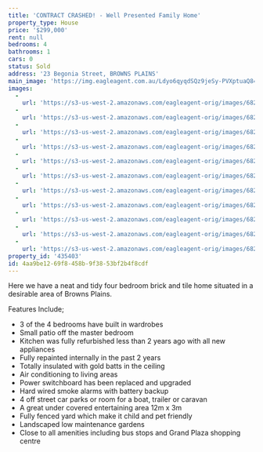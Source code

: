 ```yaml
---
title: 'CONTRACT CRASHED! - Well Presented Family Home'
property_type: House
price: '$299,000'
rent: null
bedrooms: 4
bathrooms: 1
cars: 0
status: Sold
address: '23 Begonia Street, BROWNS PLAINS'
main_image: 'https://img.eagleagent.com.au/Ldyo6qyqdSQz9jeSy-PVXptuaQ8=/1280x854/smart/https://s3-us-west-2.amazonaws.com/eagleagent-orig/images/6824187/116353371-image-M.jpg'
images:
  -
    url: 'https://s3-us-west-2.amazonaws.com/eagleagent-orig/images/6824197/116353371-image-J.jpg'
  -
    url: 'https://s3-us-west-2.amazonaws.com/eagleagent-orig/images/6824196/116353371-image-I.jpg'
  -
    url: 'https://s3-us-west-2.amazonaws.com/eagleagent-orig/images/6824195/116353371-image-H.jpg'
  -
    url: 'https://s3-us-west-2.amazonaws.com/eagleagent-orig/images/6824194/116353371-image-G.jpg'
  -
    url: 'https://s3-us-west-2.amazonaws.com/eagleagent-orig/images/6824193/116353371-image-F.jpg'
  -
    url: 'https://s3-us-west-2.amazonaws.com/eagleagent-orig/images/6824192/116353371-image-E.jpg'
  -
    url: 'https://s3-us-west-2.amazonaws.com/eagleagent-orig/images/6824191/116353371-image-D.jpg'
  -
    url: 'https://s3-us-west-2.amazonaws.com/eagleagent-orig/images/6824190/116353371-image-C.jpg'
  -
    url: 'https://s3-us-west-2.amazonaws.com/eagleagent-orig/images/6824189/116353371-image-B.jpg'
  -
    url: 'https://s3-us-west-2.amazonaws.com/eagleagent-orig/images/6824188/116353371-image-A.jpg'
  -
    url: 'https://s3-us-west-2.amazonaws.com/eagleagent-orig/images/6824187/116353371-image-M.jpg'
property_id: '435403'
id: 4aa9be12-69f8-458b-9f38-53bf2b4f8cdf
---
```

Here we have a neat and tidy four bedroom brick and tile home situated in a desirable area of Browns Plains.

Features Include;
*  3 of the 4 bedrooms have built in wardrobes
*  Small patio off the master bedroom
*  Kitchen was fully refurbished less than 2 years ago with all new appliances
*  Fully repainted internally in the past 2 years
*  Totally insulated with gold batts in the ceiling
*  Air conditioning to living areas
*  Power switchboard has been replaced and upgraded
*  Hard wired smoke alarms with battery backup
*  4 off street car parks or room for a boat, trailer or caravan
*  A great under covered entertaining area 12m x 3m
*  Fully fenced yard which make it child and pet friendly
*  Landscaped low maintenance gardens
*  Close to all amenities including bus stops and Grand Plaza shopping centre